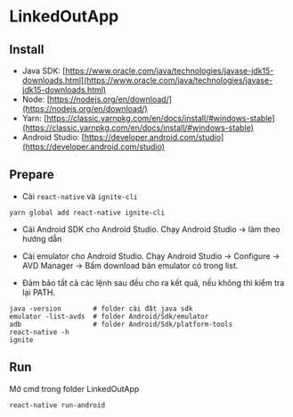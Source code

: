 # LinkedOutApp

## Install

- Java SDK: [https://www.oracle.com/java/technologies/javase-jdk15-downloads.html](https://www.oracle.com/java/technologies/javase-jdk15-downloads.html)
- Node: [https://nodejs.org/en/download/](https://nodejs.org/en/download/)
- Yarn: [https://classic.yarnpkg.com/en/docs/install/#windows-stable](https://classic.yarnpkg.com/en/docs/install/#windows-stable)
- Android Studio: [https://developer.android.com/studio](https://developer.android.com/studio)

## Prepare

- Cài `react-native` và `ignite-cli`
```
yarn global add react-native ignite-cli
```

- Cài Android SDK cho Android Studio. Chạy Android Studio -> làm theo hướng dẫn

- Cài emulator cho Android Studio. Chạy Android Studio -> Configure -> AVD Manager -> Bấm download bản emulator có trong list.

- Đảm bảo tất cả các lệnh sau đều cho ra kết quả, nếu không thì kiểm tra lại PATH.
```
java -version        # folder cài đặt java sdk
emulator -list-avds  # folder Android/Sdk/emulator
adb                  # folder Android/Sdk/platform-tools
react-native -h
ignite
```

## Run
Mở cmd trong folder LinkedOutApp
```
react-native run-android
```
